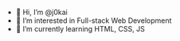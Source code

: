 - 👋 Hi, I’m @j0kai
- 👀 I’m interested in Full-stack Web Development
- 🌱 I’m currently learning HTML, CSS, JS
